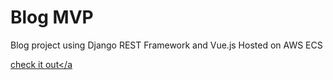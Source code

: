 <h1>Blog MVP</h1>

Blog project using Django REST Framework and Vue.js
Hosted on AWS ECS

<a href="http://18.232.188.194/">check it out</a
